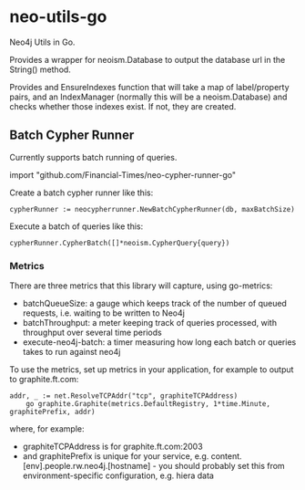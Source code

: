 # neo-utils-go
Neo4j Utils in Go.

Provides a wrapper for neoism.Database to output the database url in the String() method.

Provides and EnsureIndexes function that will take a map of label/property pairs,
and an IndexManager (normally this will be a neoism.Database) and checks whether those
indexes exist. If not, they are created.

## Batch Cypher Runner
Currently supports batch running of queries.

import "github.com/Financial-Times/neo-cypher-runner-go"

Create a batch cypher runner like this:

    cypherRunner := neocypherrunner.NewBatchCypherRunner(db, maxBatchSize)

Execute a batch of queries like this:

    cypherRunner.CypherBatch([]*neoism.CypherQuery{query})

### Metrics
There are three metrics that this library will capture, using go-metrics:

 - batchQueueSize: a gauge which keeps track of the number of queued requests, i.e. waiting to be written to Neo4j
 - batchThroughput: a meter keeping track of queries processed, with throughput over several time periods
 - execute-neo4j-batch: a timer measuring how long each batch or queries takes to run against neo4j

To use the metrics, set up metrics in your application, for example to output to graphite.ft.com:
   
    addr, _ := net.ResolveTCPAddr("tcp", graphiteTCPAddress)
		go graphite.Graphite(metrics.DefaultRegistry, 1*time.Minute, graphitePrefix, addr) 

where, for example:

 - graphiteTCPAddress is for graphite.ft.com:2003
 - and graphitePrefix is unique for your service, e.g. content.[env].people.rw.neo4j.[hostname] - you should probably set this from environment-specific configuration, e.g. hiera data
